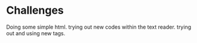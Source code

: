 # Challenges
Doing some simple html.
trying out new codes within the text reader.
trying out and using new tags.
